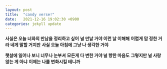 ```yaml
---
layout: post
title:  "candy verse!"
date:   2021-12-16 19:02:30 +0900
categories: jekyll update
---
```

__사실은 오늘 너와의 만남을 정리하고 싶어__
__널 만날 거야 이런 날 이해해__
__어렵게 맘 정한 거라 네게 말할 거지만__
__사실 오늘 아침에 그냥 나 생각한 거야__

__햇살에 일어나 보니 너무나 눈부셔__
__모든게 다 변한 거야 널 향한 마음도__
__그렇지만 널 사랑 않는 게 아냐__
__이제는 나를 변화시킬 테니까__
